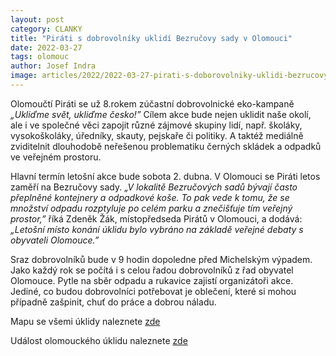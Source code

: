```yaml
---
layout: post
category: CLANKY
title: "Piráti s dobrovolníky uklidí Bezručovy sady v Olomouci"
date: 2022-03-27
tags: olomouc
author: Josef Indra
image: articles/2022/2022-03-27-pirati-s-doborovolniky-uklidi-bezrucovy-sady-v-olomouci.jpg  #751x422 pixelu
---
```

Olomoučtí Piráti se už 8.rokem zúčastní dobrovolnické eko-kampaně *„Ukliďme svět, ukliďme česko!”* Cílem akce bude nejen uklidit naše okolí, ale i ve společné věci zapojit různé zájmové skupiny lidí, např. školáky, vysokoškoláky, úředníky, skauty, pejskaře či politiky. A taktéž mediálně zviditelnit dlouhodobě neřešenou problematiku černých skládek a odpadků ve veřejném prostoru. 

Hlavní termín letošní akce bude sobota 2. dubna. V Olomouci se Piráti letos zaměří na Bezručovy sady. *„V lokalitě Bezručových sadů bývají často přeplněné kontejnery a odpadkové koše. To pak vede k tomu, že se množství odpadu rozptyluje po celém parku a znečišťuje tím veřejný prostor,”* říká Zdeněk Žák, místopředseda Pirátů v Olomouci, a dodává: *„Letošní místo konání úklidu bylo vybráno na základě veřejné debaty s obyvateli Olomouce.”*

Sraz dobrovolníků bude v 9 hodin dopoledne před Michelským výpadem. Jako každý rok se počítá 
i s celou řadou dobrovolníků z řad obyvatel Olomouce. Pytle na sběr odpadu a rukavice zajistí organizátoři akce. Jediné, co budou dobrovolníci potřebovat je oblečení, které si mohou případně zašpinit, chuť do práce a dobrou náladu. 

Mapu se všemi úklidy naleznete [zde](https://www.uklidmecesko.cz/map/)

Událost olomouckého úklidu naleznete [zde](https://www.facebook.com/events/1016796412580788)
